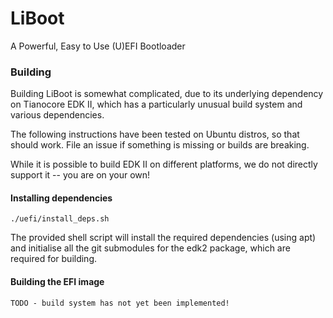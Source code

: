 # LiBoot
A Powerful, Easy to Use (U)EFI Bootloader

### Building

Building LiBoot is somewhat complicated, due to its underlying dependency on Tianocore EDK II, which has a particularly
unusual build system and various dependencies.

The following instructions have been tested on Ubuntu distros, so that should work. File an issue if something is missing
or builds are breaking. 

While it is possible to build EDK II on different platforms, we do not directly support it -- you are on your own!

#### Installing dependencies
    ./uefi/install_deps.sh

The provided shell script will install the required dependencies (using apt) and initialise all the git submodules for the edk2
package, which are required for building.

#### Building the EFI image
    TODO - build system has not yet been implemented!
